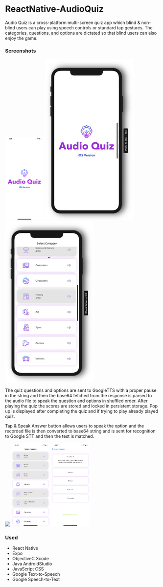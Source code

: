 # ReactNative-AudioQuiz

Audio Quiz is a cross-platform multi-screen quiz app which blind & non-blind users can play using speech controls or standard tap gestures. The categories, questions, and options are dictated so that blind users can also enjoy the game. 

### Screenshots 

<img src="ss/ss1.png" width="25%">  <img src="ss/gif2.gif" >  <img src="ss/gif1.gif" >  

The quiz questions and options are sent to GoogleTTS with a proper pause in the string and then the base64 fetched from the response is parsed to the audio file to speak the question and options in shuffled order. After playing the quiz the scores are stored and locked in persistent storage. Pop up is displayed after completing the quiz and if trying to play already played quiz.

Tap & Speak Answer button allows users to speak the option and the recorded file is then converted to base64 string and is sent for recognition to Google STT and then the test is matched.

<img src="ss/ss2png" width="25%">  <img src="ss/ss8.png" width="25%">  <img src="ss/ss5.png" width="25%">  

### Used

* React Native
* Expo
* ObjectiveC Xcode
* Java AndroidStudio
* JavaScript CSS
* Google Text-to-Speech
* Google Speech-to-Text



